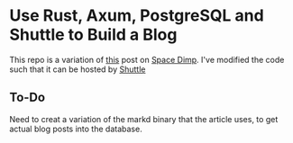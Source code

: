 # Use Rust, Axum, PostgreSQL and Shuttle to Build a Blog

This repo is a variation of [this](https://spacedimp.com/blog/using-rust-axum-postgresql-and-tokio-to-build-a-blog/) post on [Space Dimp](https://spacedimp.com/).  I've modified the code such that it can be hosted by [Shuttle](https://shuttle.rs)

## To-Do

Need to creat a variation of the markd binary that the article uses, to get actual blog posts into the database.